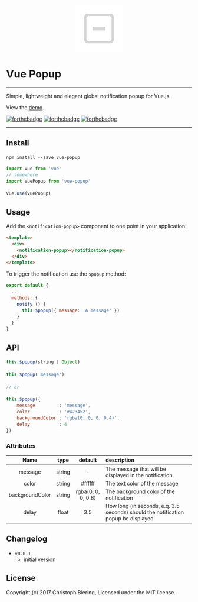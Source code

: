 

<div align="center"><img src="./media/vue-popup-logo.png" alt="vue-popup-logo"/></div>

# Vue Popup

---


Simple, lightweight and elegant global notification popup for Vue.js.

View the [demo](./demo/index.html).

[![forthebadge](http://forthebadge.com/images/badges/built-with-love.svg)](http://forthebadge.com)
[![forthebadge](http://forthebadge.com/images/badges/made-with-vue.svg)](http://forthebadge.com)
[![forthebadge](http://forthebadge.com/images/badges/uses-js.svg)](http://forthebadge.com)

---






## Install

```
npm install --save vue-popup
```

```javascript
import Vue from 'vue'
// somewhere
import VuePopup from 'vue-popup'

Vue.use(VuePopup)
```

## Usage

Add the `<notification-popup>` component to one point in your application:

```html
<template>
  <div>
    <notification-popup></notification-popup>
  </div>
</template>
```

To trigger the notification use the `$popup` method:

```javascript
export default {
  ...
  methods: {
    notify () {
      this.$popup({ message: 'A message' })
    }
  }
}
```

## API

```javascript
this.$popup(string | Object)

this.$popup('message')

// or

this.$popup({
    message         : 'message',
    color           : '#423452',
    backgroundColor : 'rgba(0, 0, 0, 0.4)',
    delay           : 4
})
```

### Attributes

|Name|type|default|description|
|:--:|:--:|:--:|:---|
|message|string|-|The message that will be displayed in the notification|
|color|string|#ffffff|The text color of the message|
|backgroundColor|string|rgba(0, 0, 0, 0.8)|The background color of the notification|
|delay|float|3.5|How long (in seconds, e.q. 3.5 seconds) should the notification popup be displayed|

## Changelog

* `v0.0.1`
  * initial version

## License

Copyright (c) 2017 Christoph Biering, Licensed under the MIT license.
